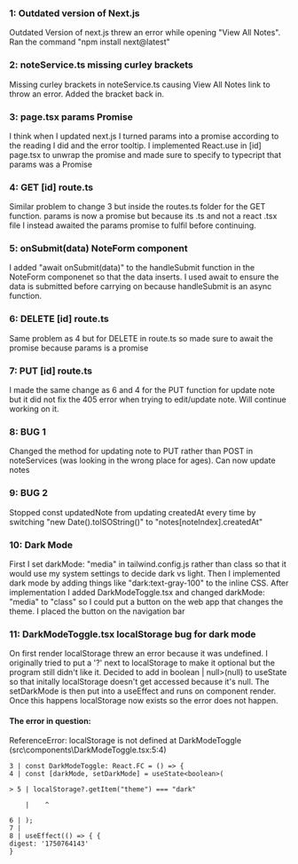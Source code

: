 <h3>1: Outdated version of Next.js</h3>
Outdated Version of next.js threw an error while opening "View All Notes". Ran the command "npm install next@latest"<br>

<h3>2: noteService.ts missing curley brackets</h3>
Missing curley brackets in noteService.ts causing View All Notes link to throw an error. Added the bracket back in.

<h3>3: page.tsx params Promise</h3>
I think when I updated next.js I turned params into a promise according to the reading I did and the error tooltip. I implemented React.use in [id] page.tsx to unwrap the promise and made sure to specify to typecript that params was a Promise

<h3>4: GET [id] route.ts</h3>
Similar problem to change 3 but inside the routes.ts folder for the GET function. params is now a promise but because its .ts and not a react .tsx file I instead awaited the params promise to fulfil before continuing.

<h3>5: onSubmit(data) NoteForm component</h3>
I added "await onSubmit(data)" to the handleSubmit function in the NoteForm componenet so that the data inserts. I used await to ensure the data is submitted before carrying on because handleSubmit is an async function.

<h3>6: DELETE [id] route.ts</h3>
Same problem as 4 but for DELETE in route.ts so made sure to await the promise because params is a promise

<h3>7: PUT [id] route.ts</h3>
I made the same change as 6 and 4 for the PUT function for update note but it did not fix the 405 error when trying to edit/update note. Will continue working on it.

<h3>8: BUG 1</h3>
Changed the method for updating note to PUT rather than POST in noteServices (was looking in the wrong place for ages). Can now update notes

<h3>9: BUG 2</h3>
Stopped const updatedNote from updating createdAt every time by switching "new Date().toISOString()" to "notes[noteIndex].createdAt"

<h3>10: Dark Mode</h5>
First I set darkMode: "media" in tailwind.config.js rather than class so that it would use my system settings to decide dark vs light. Then I implemented dark mode by adding things like "dark:text-gray-100" to the inline CSS.  After implementation I added DarkModeToggle.tsx and changed darkMode: "media" to "class" so I could put a button on the web app that changes the theme. I placed the button on the navigation bar

<h3>11: DarkModeToggle.tsx localStorage bug for dark mode</h3>
On first render localStorage threw an error because it was undefined. I originally tried to put a '?' next to localStorage to make it optional but the program still didn't like it. Decided to add in boolean | null>(null) to useState so that initally localStorage doesn't get accessed because it's null. The setDarkMode is then put into a useEffect and runs on component render. Once this happens localStorage now exists so the error does not happen.

<h4>The error in question: </h4>

ReferenceError: localStorage is not defined
at DarkModeToggle (src\components\DarkModeToggle.tsx:5:4)

```
3 | const DarkModeToggle: React.FC = () => {
4 | const [darkMode, setDarkMode] = useState<boolean>(

> 5 | localStorage?.getItem("theme") === "dark"

    |    ^

6 | );
7 |
8 | useEffect(() => { {
digest: '1750764143'
}
```

